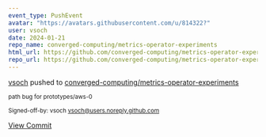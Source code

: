 ```yaml
---
event_type: PushEvent
avatar: "https://avatars.githubusercontent.com/u/814322?"
user: vsoch
date: 2024-01-21
repo_name: converged-computing/metrics-operator-experiments
html_url: https://github.com/converged-computing/metrics-operator-experiments/commit/a21854e6824c7d797f132f24b887465f7f737164
repo_url: https://github.com/converged-computing/metrics-operator-experiments
---
```


<a href='https://github.com/vsoch' target='_blank'>vsoch</a> pushed to <a href='https://github.com/converged-computing/metrics-operator-experiments' target='_blank'>converged-computing/metrics-operator-experiments</a>

<small>path bug for prototypes/aws-0

Signed-off-by: vsoch <vsoch@users.noreply.github.com></small>

<a href='https://github.com/converged-computing/metrics-operator-experiments/commit/a21854e6824c7d797f132f24b887465f7f737164' target='_blank'>View Commit</a>